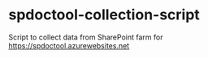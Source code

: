 # spdoctool-collection-script
Script to collect data from SharePoint farm for https://spdoctool.azurewebsites.net

